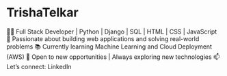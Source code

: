 # TrishaTelkar
👩‍💻 Full Stack Developer | Python | Django | SQL | HTML | CSS | JavaScript 🚀 Passionate about building web applications and solving real-world problems 📚 Currently learning Machine Learning and Cloud Deployment (AWS) 🌱 Open to new opportunities | Always exploring new technologies 📫 Let’s connect: LinkedIn
